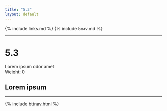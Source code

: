 ```yaml
---
title: "5.3"
layout: default
---
```


{% include links.md %}
{% include 5nav.md %}

---

# 5.3
Lorem ipsum odor amet  
Weight: 0


## Lorem ipsum 

---

{% include bttnav.html %}
